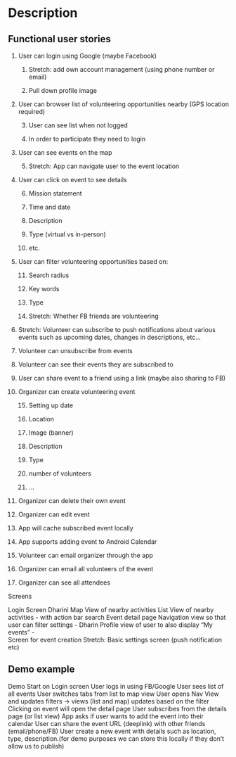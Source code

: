 # Description

## Functional user stories

1. User can login using Google (maybe Facebook)

    1. Stretch: add own account management (using phone number or email)

    2. Pull down profile image

2. User can browser list of volunteering opportunities nearby (GPS location required)

    3. User can see list when not logged

    4. In order to participate they need to login

3. User can see events on the map

    5. Stretch: App can navigate user to the event location

4. User can click on event to see details

    6. Mission statement

    7. Time and date

    8. Description 

    9. Type (virtual vs in-person)

    10. etc.

5. User can filter volunteering opportunities based on:

    11. Search radius

    12. Key words

    13. Type

    14. Stretch: Whether FB friends are volunteering

6. Stretch: Volunteer can subscribe to push notifications about various events such as upcoming dates, changes in descriptions, etc…

7. Volunteer can unsubscribe from events

8. Volunteer can see their events they are subscribed to

9. User can share event to a friend using a link (maybe also sharing to FB)

10. Organizer can create volunteering event

    15. Setting up date

    16. Location

    17. Image (banner)

    18. Description

    19. Type

    20. number of volunteers

    21. ...

11. Organizer can delete their own event

12. Organizer can edit event

13. App will cache subscribed event locally

14. App supports adding event to Android Calendar

15. Volunteer can email organizer through the app

16. Organizer can email all volunteers of the event

17. Organizer can see all attendees

Screens

Login Screen Dharini
Map View of nearby activities 
List View of nearby activities - with action bar search 
Event detail page 
Navigation view so that user can filter settings - Dharin
Profile view of user to also display “My events” -  
Screen for event creation 
Stretch: Basic settings screen (push notification etc)



## Demo example
Demo
Start on Login screen
User logs in using FB/Google
User sees list of all events
User switches tabs from list to map view
User opens Nav View and updates filters -> views (list and map) updates based on the filter
Clicking on event will open the detail page
User subscribes from the details page (or list view)
App asks if user wants to add the event into their calendar
User can share the event URL (deeplink) with other friends (email/phone/FB)
User create a new event with details such as location, type, description.(for demo purposes we can store this locally if they don’t allow us to publish)

